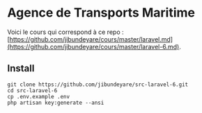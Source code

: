 # Agence de Transports Maritime

Voici le cours qui correspond à ce repo : [https://github.com/jibundeyare/cours/master/laravel.md](https://github.com/jibundeyare/cours/master/laravel-6.md).

## Install

    git clone https://github.com/jibundeyare/src-laravel-6.git
    cd src-laravel-6
    cp .env.example .env
    php artisan key:generate --ansi

